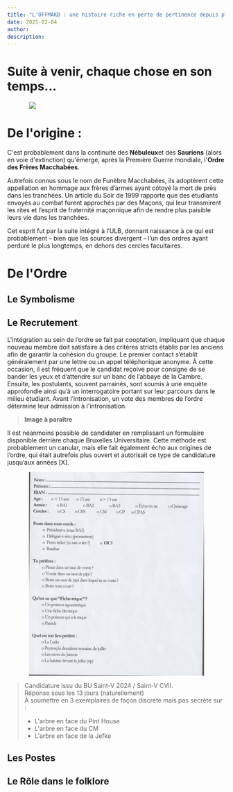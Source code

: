 ```yaml
---
title: "L'OFFMAKB : une histoire riche en perte de pertinence depuis plus de 20 ans..."
date: 2025-02-04
author:
description: 
---
```

  
    

<style>
  img {
    display: block;
    margin-left: auto;
    margin-right: auto;
    max-width: 80%; /* Pour garantir que l'image ne dépasse pas la largeur de l'écran */
  }
</style>

# Suite à venir, chaque chose en son temps...

![](/meme.png)

#  De l'origine : 
C'est probablement dans la continuité des **Nébuleux**et des **Sauriens** (alors en voie d'extinction) qu'émerge, après la Première Guerre mondiale, l'**Ordre des Frères Macchabées**. 

Autrefois connus sous le nom de Funèbre Macchabées, ils adoptèrent cette appellation en hommage aux frères d’armes ayant côtoyé la mort de près dans les tranchées. Un article du Soir de 1999 rapporte que des étudiants envoyés au combat furent approchés par des Maçons, qui leur transmirent les rites et l’esprit de fraternité maçonnique afin de rendre plus paisible leurs vie dans les tranchées.

Cet esprit fut par la suite intégré à l’ULB, donnant naissance à ce qui est probablement – bien que les sources divergent – l’un des ordres ayant perduré le plus longtemps, en dehors des cercles facultaires.

# De l'Ordre
## Le Symbolisme

## Le Recrutement 
L'intégration au sein de l’ordre se fait par cooptation, impliquant que chaque nouveau membre doit satisfaire à des critères stricts établis par les anciens afin de garantir la cohésion du groupe.
Le premier contact s’établit généralement par une lettre ou un appel téléphonique anonyme. À cette occasion, il est fréquent que le candidat reçoive pour consigne de se bander les yeux et d’attendre sur un banc de l’abbaye de la Cambre.
Ensuite, les postulants, souvent parrainés, sont soumis à une enquête approfondie ainsi qu’à un interrogatoire portant sur leur parcours dans le milieu étudiant. Avant l’intronisation, un vote des membres de l’ordre détermine leur admission à l'intronisation.

> **Image à paraître**

Il est néanmoins possible de candidater en remplissant un formulaire disponible derrière chaque Bruxelles Universitaire. Cette méthode est probablement un canular, mais elle fait également écho aux origines de l’ordre, qui était autrefois plus ouvert et autorisait ce type de candidature jusqu’aux années [X].

![](candidature.jpg)

> Candidature issu du BU Saint-V 2024 / Saint-V CVII. <br>
> Réponse sous les 13 jours (naturellement) <br>
> À soumettre en 3 exemplaires de façon discrète mais pas secrète sur :
> - L'arbre en face du Pint House
> - L'arbre en face du CM
> - L'arbre en face de la Jefke <br>

## Les Postes



## Le Rôle dans le folklore